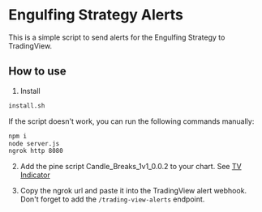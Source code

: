 # Engulfing Strategy Alerts

This is a simple script to send alerts for the Engulfing Strategy to TradingView.

## How to use

1. Install

```sh
install.sh
```

If the script doesn't work, you can run the following commands manually:

```sh
npm i
node server.js
ngrok http 8080
```

2. Add the pine script Candle_Breaks_1v1_0.0.2 to your chart. See [TV Indicator](https://www.tradingview.com/script/sY3O4f3W-Engulfing-Candle-1v1-0-0-2/)

3. Copy the ngrok url and paste it into the TradingView alert webhook. Don't forget to add the `/trading-view-alerts` endpoint.
